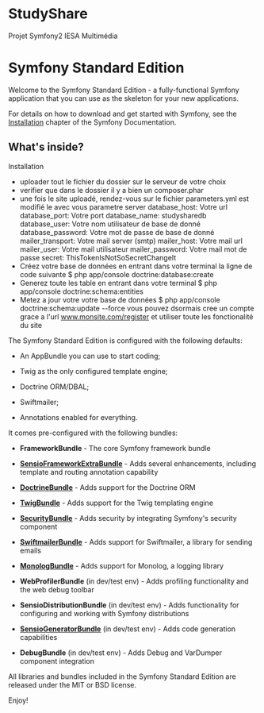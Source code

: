 # StudyShare
Projet Symfony2 IESA Multimédia

Symfony Standard Edition
========================

Welcome to the Symfony Standard Edition - a fully-functional Symfony
application that you can use as the skeleton for your new applications.

For details on how to download and get started with Symfony, see the
[Installation][1] chapter of the Symfony Documentation.

What's inside?
--------------
Installation
- uploader tout le fichier du dossier sur le serveur de votre choix
- verifier que dans le dossier il y a bien un composer.phar
- une fois le site uploadé, rendez-vous sur le fichier parameters.yml est modifié le avec vous parametre server
        database_host: Votre url
        database_port: Votre port
        database_name: studysharedb
        database_user: Votre nom utilisateur de base de donné
        database_password: Votre mot de passe de base de donné
        mailer_transport: Votre mail server (smtp)
        mailer_host: Votre mail url
        mailer_user: Votre mail utilisateur
        mailer_password: Votre mail mot de passe
        secret: ThisTokenIsNotSoSecretChangeIt
- Créez votre base de données en entrant dans votre terminal la ligne de code suivante
  $ php app/console doctrine:database:create
- Generez toute les table en entrant dans votre terminal
  $ php app/console doctrine:schema:entities
- Metez a jour votre votre base de données
  $ php app/console doctrine:schema:update --force
vous pouvez dsormais cree un compte grace a l'url www.monsite.com/register et utiliser toute les fonctionalité du site






The Symfony Standard Edition is configured with the following defaults:

  * An AppBundle you can use to start coding;

  * Twig as the only configured template engine;

  * Doctrine ORM/DBAL;

  * Swiftmailer;

  * Annotations enabled for everything.

It comes pre-configured with the following bundles:

  * **FrameworkBundle** - The core Symfony framework bundle

  * [**SensioFrameworkExtraBundle**][6] - Adds several enhancements, including
    template and routing annotation capability

  * [**DoctrineBundle**][7] - Adds support for the Doctrine ORM

  * [**TwigBundle**][8] - Adds support for the Twig templating engine

  * [**SecurityBundle**][9] - Adds security by integrating Symfony's security
    component

  * [**SwiftmailerBundle**][10] - Adds support for Swiftmailer, a library for
    sending emails

  * [**MonologBundle**][11] - Adds support for Monolog, a logging library

  * **WebProfilerBundle** (in dev/test env) - Adds profiling functionality and
    the web debug toolbar

  * **SensioDistributionBundle** (in dev/test env) - Adds functionality for
    configuring and working with Symfony distributions

  * [**SensioGeneratorBundle**][13] (in dev/test env) - Adds code generation
    capabilities

  * **DebugBundle** (in dev/test env) - Adds Debug and VarDumper component
    integration

All libraries and bundles included in the Symfony Standard Edition are
released under the MIT or BSD license.

Enjoy!

[1]:  https://symfony.com/doc/2.8/book/installation.html
[6]:  https://symfony.com/doc/current/bundles/SensioFrameworkExtraBundle/index.html
[7]:  https://symfony.com/doc/2.8/book/doctrine.html
[8]:  https://symfony.com/doc/2.8/book/templating.html
[9]:  https://symfony.com/doc/2.8/book/security.html
[10]: https://symfony.com/doc/2.8/cookbook/email.html
[11]: https://symfony.com/doc/2.8/cookbook/logging/monolog.html
[13]: https://symfony.com/doc/2.8/bundles/SensioGeneratorBundle/index.html
